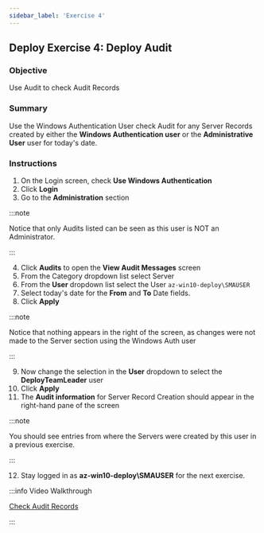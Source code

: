 ```yaml
---
sidebar_label: 'Exercise 4'
---
```


## Deploy Exercise 4: Deploy Audit

### Objective

Use Audit to check Audit Records

### Summary

Use the Windows Authentication User check Audit for any Server Records created by either the **Windows Authentication user** or the **Administrative User** user for today's date.

### Instructions

1.	On the Login screen, check **Use Windows Authentication** 
2.  Click **Login**
3.	Go to the **Administration** section

:::note

Notice that only Audits listed can be seen as this user is NOT an Administrator.

:::

4.	Click **Audits** to open the **View Audit Messages** screen
5.	From the Category dropdown list select Server
6.	From the **User** dropdown list select the User ```az-win10-deploy\SMAUSER```
7.	Select today's date for the **From** and **To** Date fields.
8.	Click **Apply**

:::note

Notice that nothing appears in the right of the screen, as changes were not made to the Server section using the Windows Auth user

:::

9.	Now change the selection in the **User** dropdown to select the **DeployTeamLeader** user
10.	Click **Apply**
11.	The **Audit information** for Server Record Creation should appear in the right-hand pane of the screen

:::note

You should see entries from where the Servers were created by this user in a previous exercise.

:::

12. Stay logged in as **az-win10-deploy\SMAUSER** for the next exercise.

:::info Video Walkthrough

[Check Audit Records](../static/imgdeploy/Deploy_CheckAuditRecords.mp4)

:::
